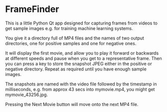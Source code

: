 # FrameFinder

This is a little Python Qt app designed for capturing frames from videos to get sample images e.g. for training machine learning systems.

You give it a directory full of MP4 files and the names of two output directories, one for positive samples and one for negative ones. 

It will display the first movie, and allow you to play it forward or backwards at different speeds and pause when you get to a representative frame.  Then you can press a key to store the snapshot JPEG either in the positive or negative directory.  Repeat as required until you have enough sample images.

The snapshots are named with the video file followed by the timestamp in milliseconds, e.g. from approx 43 secs into mymovie.mp4, you might get mymovie_43256.jpg.

Pressing the Next Movie button will move onto the next MP4 file.
